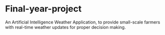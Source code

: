 # Final-year-project
An Artificial Intelligence Weather Application, to provide small-scale farmers with real-time weather updates for proper decision making.
